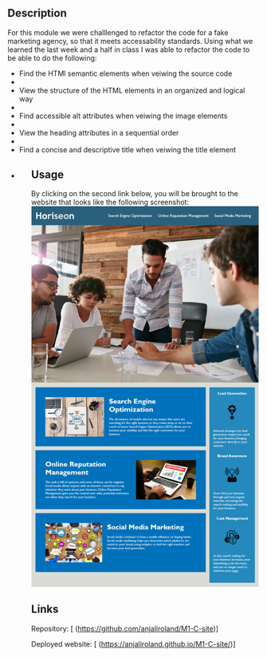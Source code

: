 # <Module-1-Challenge>

## Description

  For this module we were challlenged to refactor the code for a fake marketing agency, so that it meets accessability standards. 
  Using what we learned the last week and a half in class I was able to refactor the code to be able to do the following:
  <ul>
  <li>Find the HTMl semantic elements when veiwing the source code<li>
  <li>View the structure of the HTML elements in an organized and logical way<li>
  <li>Find accessible alt attributes when veiwing the image elements<li>
  <li>View the heading attributes in a sequential order<li>
  <li>Find a concise and descriptive title when veiwing the title element<li>
  <ul>

  
## Usage
  By clicking on the second link below, you will be brought to the website that looks like the following screenshot:
  <img src="./assets/images/01-html-css-git-homework-demo.png" alt="screenshot of deployed website"/>
 
  
  

## Links
  Repository: [
  (https://github.com/anjaliroland/M1-C-site)]
  
  Deployed website: [
  (https://anjaliroland.github.io/M1-C-site/)]



